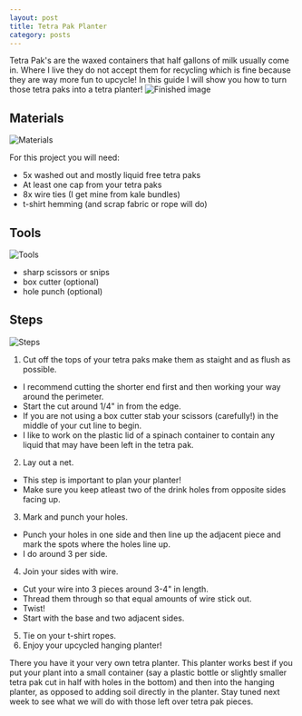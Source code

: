 ```yaml
---
layout: post
title: Tetra Pak Planter
category: posts
---
```

Tetra Pak's are the waxed containers that half gallons of milk usually come in. Where I live they do not accept them for recycling which is fine because they are way more fun to upcycle! In this guide I will show you how to turn those tetra paks into a tetra planter! 
![Finished image](https://upcycleworld.github.io/images/post1/finished.png)

## Materials
![Materials](https://upcycleworld.github.io/images/post1/materials.png)

For this project you will need:
* 5x washed out and mostly liquid free tetra paks
* At least one cap from your tetra paks
* 8x wire ties (I get mine from kale bundles)
* t-shirt hemming (and scrap fabric or rope will do)

## Tools
![Tools](https://upcycleworld.github.io/images/post1/tools.png)

* sharp scissors or snips 
* box cutter (optional)
* hole punch (optional)

## Steps
![Steps](https://upcycleworld.github.io/images/post1/steps.png)

1. Cut off the tops of your tetra paks make them as staight and as flush as possible. 
* I recommend cutting the shorter end first and then working your way around the perimeter.
* Start the cut around 1/4" in from the edge. 
* If you are not using a box cutter stab your scissors (carefully!) in the middle of your cut line to begin.
* I like to work on the plastic lid of a spinach container to contain any liquid that may have been left in the tetra pak.
2. Lay out a net.
* This step is important to plan your planter! 
* Make sure you keep atleast two of the drink holes from opposite sides facing up.
3. Mark and punch your holes.
* Punch your holes in one side and then line up the adjacent piece and mark the spots where the holes line up. 
* I do around 3 per side.
4. Join your sides with wire. 
* Cut your wire into 3 pieces around 3-4" in length.
* Thread them through so that equal amounts of wire stick out.
* Twist!
* Start with the base and two adjacent sides.
5. Tie on your t-shirt ropes.
6. Enjoy your upcycled hanging planter!

There you have it your very own tetra planter. This planter works best if you put your plant into a small container (say a plastic bottle or slightly smaller tetra pak cut in half with holes in the bottom) and then into the hanging planter, as opposed to adding soil directly in the planter. Stay tuned next week to see what we will do with those left over tetra pak pieces.
